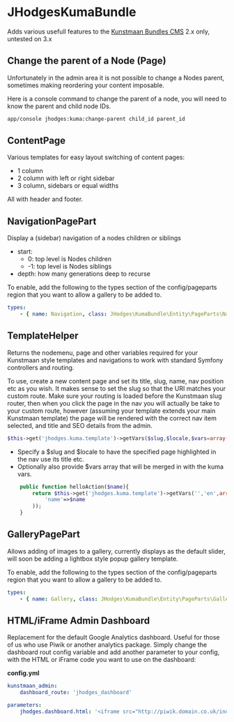 # JHodgesKumaBundle

Adds various usefull features to the [Kunstmaan Bundles CMS](https://packagist.org/packages/kunstmaan/bundles-standard-edition)
2.x only, untested on 3.x

## Change the parent of a Node (Page)

Unfortunately in the admin area it is not possible to change a Nodes parent, sometimes making reordering your content imposable.

Here is a console command to change the parent of a node, you will need to know the parent and child node IDs.

```bash
app/console jhodges:kuma:change-parent child_id parent_id
```

## ContentPage

Various templates for easy layout switching of content pages:

* 1 column
* 2 column with left or right sidebar
* 3 column, sidebars or equal widths

All with header and footer.

## NavigationPagePart

Display a (sidebar) navigation of a nodes children or siblings

* start:
	* 0: top level is Nodes children
	* -1: top level is Nodes siblings
* depth: how many generations deep to recurse

To enable, add the following to the types section of the config/pageparts region that you want to allow a gallery to be added to.

```yml
types:
    - { name: Navigation, class: JHodges\KumaBundle\Entity\PageParts\NavigationPagePart }
```

## TemplateHelper

Returns the nodemenu, page and other variables required for your Kunstmaan style templates and navigations to work with standard Symfony controllers and routing.

To use, create a new content page and set its title, slug, name, nav position etc as you wish.  It makes sense to set the slug so that the URI matches your custom route. Make sure your routing is loaded before the Kunstmaan slug router, then when you click the page in the nav you will actually be take to your custom route, however (assuming your template extends your main Kunstmaan template) the page will be rendered with the correct nav item selected, and title and SEO details from the admin.

```php
$this->get('jhodges.kuma.template')->getVars($slug,$locale,$vars=array())
```

* Specify a $slug and $locale to have the specified page highlighted in the nav use its title etc.
* Optionally also provide $vars array that will be merged in with the kuma vars.

```php
	public function helloAction($name){
		return $this->get('jhodges.kuma.template')->getVars('','en',array(
			'name'=>$name
		));
	}
```

## GalleryPagePart

Allows adding of images to a gallery, currently displays as the default slider, will soon be adding a lightbox style popup gallery template.

To enable, add the following to the types section of the config/pageparts region that you want to allow a gallery to be added to.

```yml
types:
    - { name: Gallery, class: JHodges\KumaBundle\Entity\PageParts\GalleryPagePart }
```

## HTML/iFrame Admin Dashboard

Replacement for the default Google Analytics dashboard.  Useful for those of us who use Piwik or another analytics package.  Simply change the dashboard rout config variable and add another parameter to your config, with the HTML or iFrame code you want to use on the dashboard:

**config.yml**
```yml
kunstmaan_admin:
    dashboard_route: 'jhodges_dashboard'

parameters:
    jhodges.dashboard.html: '<iframe src="http://piwik.domain.co.uk/index.php?module=Widgetize&action=iframe" width="100%" height="2000px"></iframe>'

```
